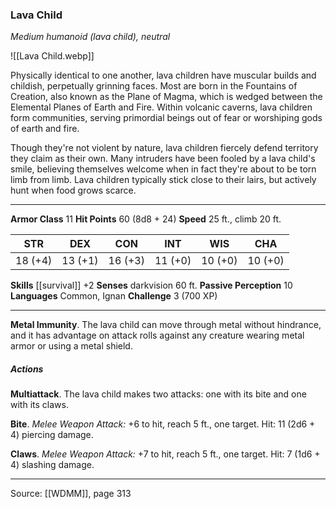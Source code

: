 ### Lava Child
_Medium humanoid (lava child), neutral_

![[Lava Child.webp]]

Physically identical to one another, lava children have muscular builds and childish, perpetually grinning faces. Most are born in the Fountains of Creation, also known as the Plane of Magma, which is wedged between the Elemental Planes of Earth and Fire. Within volcanic caverns, lava children form communities, serving primordial beings out of fear or worshiping gods of earth and fire.

Though they're not violent by nature, lava children fiercely defend territory they claim as their own. Many intruders have been fooled by a lava child's smile, believing themselves welcome when in fact they're about to be torn limb from limb. Lava children typically stick close to their lairs, but actively hunt when food grows scarce.






---

**Armor Class** 11
**Hit Points** 60 (8d8 + 24)
**Speed** 25 ft., climb 20 ft.

| STR     | DEX     | CON     | INT     | WIS     | CHA     |
|---------|---------|---------|---------|---------|---------|
| 18 (+4) | 13 (+1) | 16 (+3) | 11 (+0) | 10 (+0) | 10 (+0) |

**Skills** [[survival]] +2
**Senses** darkvision 60 ft.
**Passive Perception** 10
**Languages** Common, Ignan
**Challenge** 3 (700 XP)

---

**Metal Immunity**. The lava child can move through metal without hindrance, and it has advantage on attack rolls against any creature wearing metal armor or using a metal shield.

##### Actions
**Multiattack**. The lava child makes two attacks: one with its bite and one with its claws.

**Bite**. _Melee Weapon Attack:_ +6 to hit, reach 5 ft., one target. Hit: 11 (2d6 + 4) piercing damage.

**Claws**. _Melee Weapon Attack:_ +7 to hit, reach 5 ft., one target. Hit: 7 (1d6 + 4) slashing damage.


---

Source: [[WDMM]], page 313